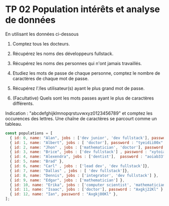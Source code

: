 # TP 02 Population intérêts et analyse de données

En utilisant les données ci-dessous 

1. Comptez tous les docteurs.

2. Récupérez les noms des développeurs fullstack.

3. Récupérez les noms des personnes qui n'ont jamais travaillés.

4. Etudiez les mots de passe de chaque personne, comptez le nombre de caractères de chaque mot de passe.

5. Récupérez l'/les utilisateur(s) ayant le plus grand mot de passe.

6. (Facultative) Quels sont les mots passes ayant le plus de caractères différents.

Indication : "abcdefghijklmnopqrstuvwxyz0123456789" et comptez les occurences des lettres. Une chaîne de caractères se parcourt comme un tableau. 

```js
const populations = [
  { id: 0, name: "Alan", jobs : ['dev junior', 'dev fullstack'], password : "tyeedsa00" },
  { id: 1, name: "Albert", jobs : [ 'doctor'], password : "tyeidii00x" },
  { id: 2, name: "Jhon" , jobs : ['mathematician', 'doctor'], password : "xyuussssuoi00uuu"},
  { id: 3, name: "Brice", jobs : ['dev fullstack'] , password : "xytoiab00ssss"},
  { id: 4, name: "Alexendra", jobs : ['dentist'],  password : "aoiab33" },
  { id: 5, name: "Brad" },
  { id: 6, name: "Carl" , jobs : ['lead dev', 'dev fullstack']},
  { id: 7, name: "Dallas" , jobs : [ 'dev fullstack']},
  { id: 8, name: "Dennis", jobs : ['integrator', 'dev fullstack'] },
  { id: 9, name: "Edgar", jobs : ['mathematician'] },
  { id: 10, name: "Erika", jobs : ['computer scientist', 'mathematician'] },
  { id: 11, name: "Isaac", jobs : ['doctor'], password : "Axgkj22Kl" },
  { id: 12, name: "Ian", password : "Axgkj00Kl" },
];

```
